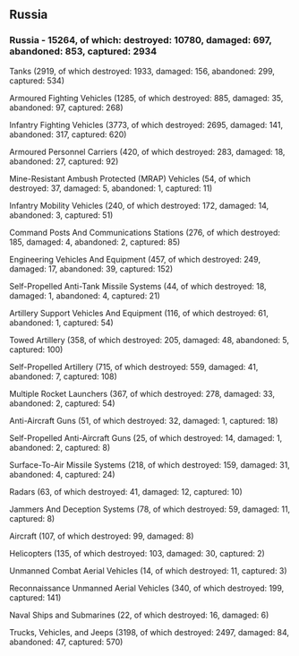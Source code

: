 
 
 ## Russia
 
 ### Russia - 15264, of which: destroyed: 10780, damaged: 697, abandoned: 853, captured: 2934

 

 

 Tanks (2919, of which destroyed: 1933, damaged: 156, abandoned: 299, captured: 534)

 Armoured Fighting Vehicles (1285, of which destroyed: 885, damaged: 35, abandoned: 97, captured: 268)

 Infantry Fighting Vehicles (3773, of which destroyed: 2695, damaged: 141, abandoned: 317, captured: 620)

 Armoured Personnel Carriers (420, of which destroyed: 283, damaged: 18, abandoned: 27, captured: 92)

 Mine-Resistant Ambush Protected (MRAP) Vehicles (54, of which destroyed: 37, damaged: 5, abandoned: 1, captured: 11)

 Infantry Mobility Vehicles (240, of which destroyed: 172, damaged: 14, abandoned: 3, captured: 51)

 Command Posts And Communications Stations (276, of which destroyed: 185, damaged: 4, abandoned: 2, captured: 85)

 Engineering Vehicles And Equipment (457, of which destroyed: 249, damaged: 17, abandoned: 39, captured: 152)

 Self-Propelled Anti-Tank Missile Systems (44, of which destroyed: 18, damaged: 1, abandoned: 4, captured: 21)

 Artillery Support Vehicles And Equipment (116, of which destroyed: 61, abandoned: 1, captured: 54)

 Towed Artillery (358, of which destroyed: 205, damaged: 48, abandoned: 5, captured: 100)

 Self-Propelled Artillery (715, of which destroyed: 559, damaged: 41, abandoned: 7, captured: 108)

 Multiple Rocket Launchers (367, of which destroyed: 278, damaged: 33, abandoned: 2, captured: 54)

 Anti-Aircraft Guns (51, of which destroyed: 32, damaged: 1, captured: 18)

 Self-Propelled Anti-Aircraft Guns (25, of which destroyed: 14, damaged: 1, abandoned: 2, captured: 8)

 Surface-To-Air Missile Systems (218, of which destroyed: 159, damaged: 31, abandoned: 4, captured: 24)

 Radars (63, of which destroyed: 41, damaged: 12, captured: 10)

 Jammers And Deception Systems (78, of which destroyed: 59, damaged: 11, captured: 8)

 Aircraft (107, of which destroyed: 99, damaged: 8)

 Helicopters (135, of which destroyed: 103, damaged: 30, captured: 2)

 Unmanned Combat Aerial Vehicles (14, of which destroyed: 11, captured: 3)

 Reconnaissance Unmanned Aerial Vehicles (340, of which destroyed: 199, captured: 141)

 Naval Ships and Submarines (22, of which destroyed: 16, damaged: 6)

 Trucks, Vehicles, and Jeeps (3198, of which destroyed: 2497, damaged: 84, abandoned: 47, captured: 570)


